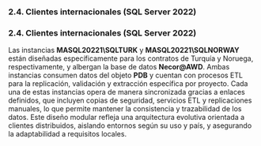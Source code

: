 ### **2.4. Clientes internacionales (SQL Server 2022)**

### **2.4. Clientes internacionales (SQL Server 2022)**

Las instancias **MASQL20221\\SQLTURK** y **MASQL20221\\SQLNORWAY** están diseñadas específicamente para los contratos de Turquía y Noruega, respectivamente, y albergan la base de datos **Necor@AWD**. Ambas instancias consumen datos del objeto **PDB** y cuentan con procesos ETL para la replicación, validación y extracción específica por proyecto. Cada una de estas instancias opera de manera sincronizada gracias a enlaces definidos, que incluyen copias de seguridad, servicios ETL y replicaciones manuales, lo que permite mantener la consistencia y trazabilidad de los datos. Este diseño modular refleja una arquitectura evolutiva orientada a clientes distribuidos, aislando entornos según su uso y país, y asegurando la adaptabilidad a requisitos locales.
